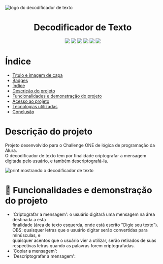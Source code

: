 ![logo do decodificador de texto](https://github.com/user-attachments/assets/c134a715-823e-4eac-b7c7-8618c644d408)
<h1 align="center"> Decodificador de Texto </h1>
<p align="center">
  <img src="https://img.shields.io/badge/Status-Finalizado-green">
  <img src="https://img.shields.io/badge/Data%20de%20Lan%C3%A7amento-Agosto%202024-blue">
  <img src="https://img.shields.io/badge/Data%20de%20Lan%C3%A7amento-Agosto%202024-blue">
  <img src="https://img.shields.io/github/license/Caroline-Fraga/decodificador">
  <img src="https://img.shields.io/github/forks/Caroline-Fraga/decodificador">
  <img src="https://img.shields.io/github/stars/Caroline-Fraga/decodificador">
</p>

# Índice 

- [Título e imagem de capa](#titulo)
- [Badges](#badges)
- [Índice](#indice)
- [Descrição do projeto](#descricao)
- [Funcionalidades e demonstração do projeto](#funcionalidades)
- [Acesso ao projeto](#acesso)
- [Tecnologias utilizadas](#tecnologias)
- [Conclusão](#conclusao)

# Descrição do projeto

Projeto desenvolvido para o Challenge ONE de lógica de programação da Alura.<br>O decodificador de texto tem por finalidade criptografar a mensagem digitada pelo usuário, e também descriptografá-la.</br>

![print mostrando o decodificador de texto](https://github.com/user-attachments/assets/d275847a-67fa-4f49-8d63-ceeaa9683083)

# 🔨 Funcionalidades e demonstração do projeto

- 'Criptografar a mensagem': o usuário digitará uma mensagem na área destinada a esta <br>finalidade (área de texto esquerda, onde está escrito "Digie seu texto").
OBS: quaisquer letras que o usuário digitar serão convertidas para minúsculas, e</br> quaisquer acentos que o usuário vier a utilizar, serão retirados de suas respectivas letras quando as palavras forem criptografadas.  
- 'Copiar a mensagem':
- 'Descriptografar a mensagem': 

